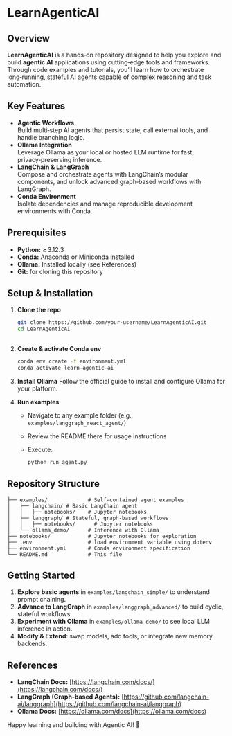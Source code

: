  # LearnAgenticAI

## Overview
**LearnAgenticAI** is a hands‑on repository designed to help you explore and build **agentic AI** applications using cutting‑edge tools and frameworks. Through code examples and tutorials, you’ll learn how to orchestrate long‑running, stateful AI agents capable of complex reasoning and task automation.

## Key Features
- **Agentic Workflows**  
  Build multi‑step AI agents that persist state, call external tools, and handle branching logic.
- **Ollama Integration**  
  Leverage Ollama as your local or hosted LLM runtime for fast, privacy‑preserving inference.
- **LangChain & LangGraph**  
  Compose and orchestrate agents with LangChain’s modular components, and unlock advanced graph‑based workflows with LangGraph.
- **Conda Environment**  
  Isolate dependencies and manage reproducible development environments with Conda.

## Prerequisites
- **Python:** ≥ 3.12.3  
- **Conda:** Anaconda or Miniconda installed  
- **Ollama:** Installed locally (see References)  
- **Git:** for cloning this repository

## Setup & Installation

1. **Clone the repo**  
   ```bash
   git clone https://github.com/your‑username/LearnAgenticAI.git
   cd LearnAgenticAI
 
2. **Create & activate Conda env**

   ```bash
   conda env create -f environment.yml
   conda activate learn‑agentic‑ai
   ```

3. **Install Ollama**
   Follow the official guide to install and configure Ollama for your platform.

4. **Run examples**

   * Navigate to any example folder (e.g., `examples/langgraph_react_agent/`)
   * Review the README there for usage instructions
   * Execute:

     ```bash
     python run_agent.py
     ```

## Repository Structure

```
├── examples/             # Self‑contained agent examples
│   ├── langchain/ # Basic LangChain agent
│   │   ├── notebooks/    # Jupyter notebooks
│   ├── langgraph/ # Stateful, graph‑based workflows
│   │   ├── notebooks/      # Jupyter notebooks
│   └── ollama_demo/      # Inference with Ollama
├── notebooks/            # Jupyter notebooks for exploration
├── .env                  # load environment variable using dotenv
├── environment.yml       # Conda environment specification
└── README.md             # This file
```

## Getting Started

1. **Explore basic agents** in `examples/langchain_simple/` to understand prompt chaining.
2. **Advance to LangGraph** in `examples/langgraph_advanced/` to build cyclic, stateful workflows.
3. **Experiment with Ollama** in `examples/ollama_demo/` to see local LLM inference in action.
4. **Modify & Extend**: swap models, add tools, or integrate new memory backends.

## References

* **LangChain Docs:**
  [https://langchain.com/docs/](https://langchain.com/docs/)
* **LangGraph (Graph‑based Agents):**
  [https://github.com/langchain-ai/langgraph](https://github.com/langchain-ai/langgraph)
* **Ollama Docs:**
  [https://ollama.com/docs](https://ollama.com/docs)

Happy learning and building with Agentic AI! 🚀
